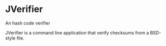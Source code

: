 # JVerifier
An hash code verifier

JVerifier is a command line application that verify checksums from a BSD-style file.
